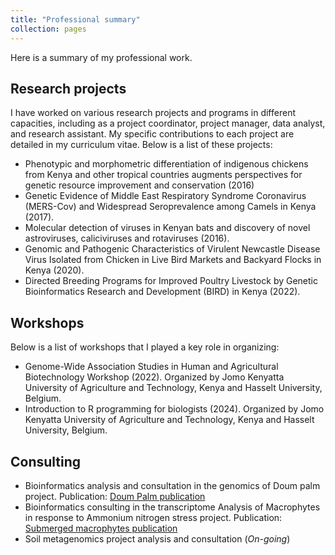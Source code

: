 ```yaml
---
title: "Professional summary"
collection: pages
---
```

Here is a summary of my professional work.

## Research projects
I have worked on various research projects and programs in different capacities, including as a project coordinator, project manager, data analyst, and research assistant. My specific contributions to each project are detailed in my curriculum vitae. Below is a list of these projects:
- Phenotypic and morphometric differentiation of indigenous chickens from Kenya and other tropical countries augments perspectives for genetic resource improvement and conservation (2016)
- Genetic Evidence of Middle East Respiratory Syndrome Coronavirus (MERS-Cov) and Widespread Seroprevalence among Camels in Kenya (2017).
- Molecular detection of viruses in Kenyan bats and discovery of novel astroviruses, caliciviruses and rotaviruses (2016).
- Genomic and Pathogenic Characteristics of Virulent Newcastle Disease Virus Isolated from Chicken in Live Bird Markets and Backyard Flocks in Kenya (2020).
- Directed Breeding Programs for Improved Poultry Livestock by Genetic Bioinformatics Research and Development (BIRD) in Kenya (2022).

## Workshops
Below is a list of workshops that I played a key role in organizing:
- Genome-Wide Association Studies in Human and Agricultural Biotechnology Workshop (2022). Organized by Jomo Kenyatta University of Agriculture and Technology, Kenya and Hasselt University, Belgium.
- Introduction to R programming for biologists (2024). Organized by Jomo Kenyatta University of Agriculture and Technology, Kenya and Hasselt University, Belgium.

## Consulting 
- Bioinformatics analysis and consultation in the genomics of Doum palm project. Publication: [Doum Palm publication](https://www.frontiersin.org/journals/genetics/articles/10.3389/fgene.2022.762202/full)
- Bioinformatics consulting in the transcriptome Analysis of Macrophytes in response to Ammonium nitrogen stress project. Publication: [Submerged macrophytes publication](https://www.mdpi.com/2223-7747/12/22/3875)
- Soil metagenomics project analysis and consultation (*On-going*)

